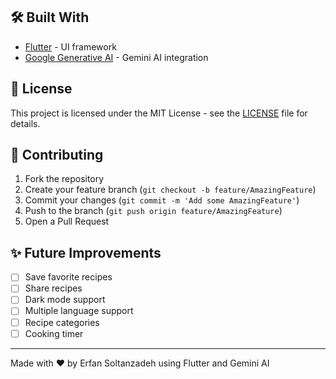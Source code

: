
## 🛠️ Built With

- [Flutter](https://flutter.dev/) - UI framework
- [Google Generative AI](https://pub.dev/packages/google_generative_ai) - Gemini AI integration

## 📄 License

This project is licensed under the MIT License - see the [LICENSE](LICENSE) file for details.

## 🤝 Contributing

1. Fork the repository
2. Create your feature branch (`git checkout -b feature/AmazingFeature`)
3. Commit your changes (`git commit -m 'Add some AmazingFeature'`)
4. Push to the branch (`git push origin feature/AmazingFeature`)
5. Open a Pull Request

## ✨ Future Improvements

- [ ] Save favorite recipes
- [ ] Share recipes
- [ ] Dark mode support
- [ ] Multiple language support
- [ ] Recipe categories
- [ ] Cooking timer

---
Made with ❤️ by Erfan Soltanzadeh using Flutter and Gemini AI